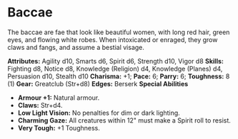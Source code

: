 # Baccae

The baccae are fae that look like beautiful women, with long red
hair, green eyes, and flowing white robes. When intoxicated or enraged,
they grow claws and fangs, and assume a bestial visage.

**Attributes:** Agility d10, Smarts d6, Spirit d6, Strength d10, Vigor
d8
**Skills:** Fighting d8, Notice d8, Knowledge (Religion) d4, Knowledge
(Planes) d4, Persuasion d10, Stealth d10
**Charisma:** +1; **Pace:** 6; **Parry:** 6; **Toughness:** 8 (1)
**Gear:** Greatclub (Str+d8)
**Edges:** Berserk
**Special Abilities**

- **Armour +1:** Natural armour.
- **Claws:** Str+d4.
- **Low Light Vision:** No penalties for dim or dark lighting.
- **Charming Gaze:** All creatures within 12" must make a Spirit roll
to resist.
- **Very Tough:** +1 Toughness.
